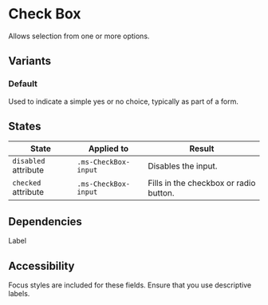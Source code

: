 # Check Box
Allows selection from one or more options.

## Variants

### Default
Used to indicate a simple yes or no choice, typically as part of a form.

<!---
{{> CheckBoxElem props=CheckBoxModels.basic }}
{{> CheckBoxElem props=CheckBoxModels.checkboxDisabled }}
{{> CheckBoxElem props=CheckBoxModels.checkboxSelected }}
--->

## States
State | Applied to | Result
 --- | --- | ---
`disabled` attribute | `.ms-CheckBox-input` | Disables the input.
`checked` attribute | `.ms-CheckBox-input` | Fills in the checkbox or radio button.

## Dependencies
Label

## Accessibility
Focus styles are included for these fields. Ensure that you use descriptive labels.

<!---
{{> CheckBoxJS }}
--->
